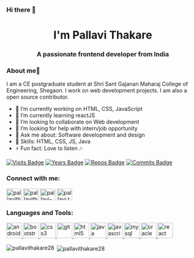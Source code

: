 ### Hi there 👋
<h1 align="center">I'm Pallavi Thakare</h1>
<h3 align="center">A passionate frontend developer from India</h3>

### About me👩

I am a CE postgraduate student at Shri Sant Gajanan Maharaj College of Engineering, Shegaon. I work on web development projects. I am also a open source contributor.

<!--
**pallavithakare28/pallavithakare28** is a ✨ _special_ ✨ repository because its `README.md` (this file) appears on your GitHub profile.  -->

- 🔭 I’m currently working on HTML, CSS, JavaScript
- 🌱 I’m currently learning reactJS
- 👯 I’m looking to collaborate on Web development
- 🤔 I’m looking for help with intern/job opportunity
- 💬 Ask me about: Software development and design
- 🚀 Skills: HTML, CSS, JS, Java
- ⚡ Fun fact: Love to listen 🎶

[![Visits Badge](https://badges.pufler.dev/visits/puf17640/git-badges)](https://badges.pufler.dev)
[![Years Badge](https://badges.pufler.dev/years/puf17640)](https://badges.pufler.dev)
[![Repos Badge](https://badges.pufler.dev/repos/puf17640)](https://badges.pufler.dev)
[![Commits Badge](https://badges.pufler.dev/commits/monthly/puf17640)](https://badges.pufler.dev)

<p align="left">
<h3 align="left">Connect with me:</h3>
<a href="https://dev.to/pallavithakare28" target="blank"><img align="center" src="https://cdn.jsdelivr.net/npm/simple-icons@3.0.1/icons/dev-dot-to.svg" alt="pallavithakare28" height="30" width="40" /></a>
<a href="https://twitter.com/pallavithakare2" target="blank"><img align="center" src="https://cdn.jsdelivr.net/npm/simple-icons@3.0.1/icons/twitter.svg" alt="pallavithakare2" height="30" width="40" /></a>
<a href="https://linkedin.com/in/pallavi-thakare-583a26104" target="blank"><img align="center" src="https://cdn.jsdelivr.net/npm/simple-icons@3.0.1/icons/linkedin.svg" alt="pallavi-thakare-583a26104" height="30" width="40" /></a>
<a href="https://fb.com/pallavi.thakare.92" target="blank"><img align="center" src="https://cdn.jsdelivr.net/npm/simple-icons@3.0.1/icons/facebook.svg" alt="pallavi.thakare.92" height="30" width="40" /></a>
</p>

<h3 align="left">Languages and Tools:</h3>
<p align="left"> <a href="https://developer.android.com" target="_blank"> <img src="https://devicons.github.io/devicon/devicon.git/icons/android/android-original-wordmark.svg" alt="android" width="40" height="40"/> </a> <a href="https://getbootstrap.com" target="_blank"> <img src="https://devicons.github.io/devicon/devicon.git/icons/bootstrap/bootstrap-plain.svg" alt="bootstrap" width="40" height="40"/> </a> <a href="https://www.w3schools.com/css/" target="_blank"> <img src="https://devicons.github.io/devicon/devicon.git/icons/css3/css3-original-wordmark.svg" alt="css3" width="40" height="40"/> </a> <a href="https://git-scm.com/" target="_blank"> <img src="https://www.vectorlogo.zone/logos/git-scm/git-scm-icon.svg" alt="git" width="40" height="40"/> </a> <a href="https://www.w3.org/html/" target="_blank"> <img src="https://devicons.github.io/devicon/devicon.git/icons/html5/html5-original-wordmark.svg" alt="html5" width="40" height="40"/> </a> <a href="https://www.java.com" target="_blank"> <img src="https://devicons.github.io/devicon/devicon.git/icons/java/java-original-wordmark.svg" alt="java" width="40" height="40"/> </a> <a href="https://developer.mozilla.org/en-US/docs/Web/JavaScript" target="_blank"> <img src="https://devicons.github.io/devicon/devicon.git/icons/javascript/javascript-original.svg" alt="javascript" width="40" height="40"/> </a> <a href="https://www.mysql.com/" target="_blank"> <img src="https://devicons.github.io/devicon/devicon.git/icons/mysql/mysql-original-wordmark.svg" alt="mysql" width="40" height="40"/> </a> <a href="https://www.oracle.com/" target="_blank"> <img src="https://devicons.github.io/devicon/devicon.git/icons/oracle/oracle-original.svg" alt="oracle" width="40" height="40"/> </a> <a href="https://reactjs.org/" target="_blank"> <img src="https://devicons.github.io/devicon/devicon.git/icons/react/react-original-wordmark.svg" alt="react" width="40" height="40"/> </a> </p>

<p><img align="left" src="https://github-readme-stats.vercel.app/api/top-langs/?username=pallavithakare28&layout=compact" alt="pallavithakare28" /></p>

<p>&nbsp;<img align="center" src="https://github-readme-stats.vercel.app/api?username=pallavithakare28&show_icons=true" alt="pallavithakare28" /></p>

